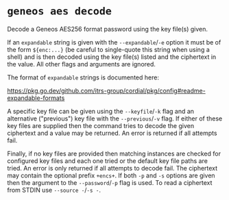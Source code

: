 # `geneos aes decode`

Decode a Geneos AES256 format password using the key file(s) given.

If an `expandable` string is given with the `--expandable`/`-e` option it must be of the form `${enc:...}` (be careful to single-quote this string when using a shell) and is then decoded using the key file(s) listed and the ciphertext in the value. All other flags and arguments are ignored.

The format of `expandable` strings is documented here:

<https://pkg.go.dev/github.com/itrs-group/cordial/pkg/config#readme-expandable-formats>

A specific key file can be given using the `--keyfile`/`-k` flag and an alternative ("previous") key file with the `--previous`/`-v` flag. If either of these key files are supplied then the command tries to decode the given ciphertext and a value may be returned. An error is returned if all attempts fail.

Finally, if no key files are provided then matching instances are checked for configured key files and each one tried or the default key file paths are tried. An error is only returned if all attempts to decode fail. The ciphertext may contain the optional prefix `+encs+`. If both `-p` and `-s` options are given then the argument to the `--password`/`-p` flag is used. To read a ciphertext from STDIN use `--source -`/`-s -`.
